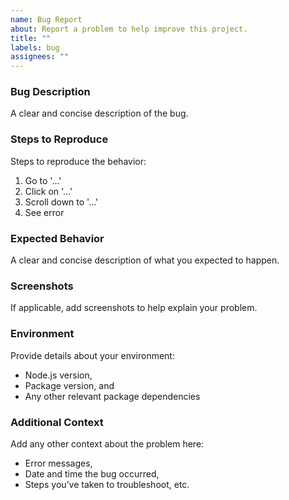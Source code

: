 ```yaml
---
name: Bug Report
about: Report a problem to help improve this project.
title: ""
labels: bug
assignees: ""
---
```


### Bug Description

A clear and concise description of the bug.

### Steps to Reproduce

Steps to reproduce the behavior:

1. Go to '...'
2. Click on '...'
3. Scroll down to '...'
4. See error

### Expected Behavior

A clear and concise description of what you expected to happen.

### Screenshots

If applicable, add screenshots to help explain your problem.

### Environment

Provide details about your environment:

- Node.js version,
- Package version, and
- Any other relevant package dependencies

### Additional Context

Add any other context about the problem here:

- Error messages,
- Date and time the bug occurred,
- Steps you’ve taken to troubleshoot, etc.
